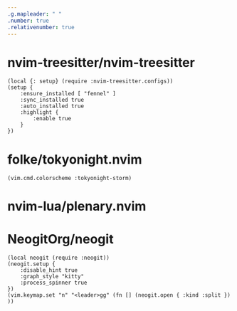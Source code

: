 ```yaml
---
.g.mapleader: " "
.number: true
.relativenumber: true
---
```


# nvim-treesitter/nvim-treesitter

```fennel
(local {: setup} (require :nvim-treesitter.configs))
(setup {
    :ensure_installed [ "fennel" ]
    :sync_installed true
    :auto_installed true
    :highlight {
        :enable true
    }
})
```

# folke/tokyonight.nvim

```fennel
(vim.cmd.colorscheme :tokyonight-storm)
```

# nvim-lua/plenary.nvim

# NeogitOrg/neogit

```fennel
(local neogit (require :neogit))
(neogit.setup {
	:disable_hint true
	:graph_style "kitty"
	:process_spinner true
})
(vim.keymap.set "n" "<leader>gg" (fn [] (neogit.open { :kind :split }) ))
```
